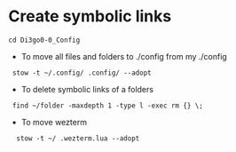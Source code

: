 # Create symbolic links

```fish
cd Di3go0-0_Config
```

- To move all files and folders to ./config from my ./config

```fish
 stow -t ~/.config/ .config/ --adopt
```

- To delete symbolic links of a folders

```fish
 find ~/folder -maxdepth 1 -type l -exec rm {} \;
```

- To move wezterm

```fish
  stow -t ~/ .wezterm.lua --adopt
```
